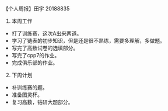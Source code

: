 【个人周报】田宇 20188835
1. 本周工作
- 打了训练赛，这次A出来两道。
- 学习了链表的初步知识，但是还是很不熟练，需要多理解，多做题。
- 写完了高数试卷的选填部分。
- 写完了cpp7的作业。
- 完成俱乐部的作业。
2. 下周计划
- 补训练赛的题。
- 准备图灵杯。
- 复习高数，钻研大题部分。

